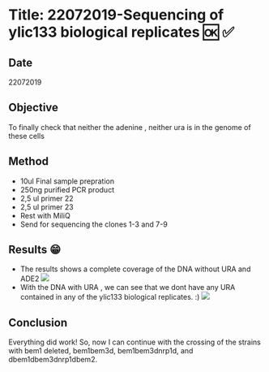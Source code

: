 # Title: 22072019-Sequencing of ylic133 biological replicates :ok: :white_check_mark:

## Date
22072019

## Objective
To finally check that neither the adenine , neither ura is in the genome of these cells

## Method

- 10ul Final sample prepration
- 250ng purified PCR product
- 2,5 ul primer 22
- 2,5 ul primer 23
- Rest with MiliQ
- Send for sequencing the clones 1-3 and 7-9


## Results 😁

- The results shows a complete coverage of the DNA without URA and ADE2
![](../images/Chrom_XV-ade2-ura-ura-sequencing-Map.png)
- With the DNA with URA , we can see that we dont have any URA contained in any of the ylic133 biological replicates. :)
![](../images/Chrom_XV-ade2-ura-sequencing-Map.png)


## Conclusion 
Everything did work! So, now I can continue with the crossing of the strains with bem1 deleted, bem1bem3d, bem1bem3dnrp1d, and dbem1dbem3dnrp1dbem2.
